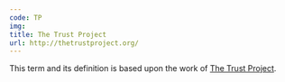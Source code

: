 ```yaml
---
code: TP
img:
title: The Trust Project
url: http://thetrustproject.org/
---
```

This term and its definition is based upon the work of [The Trust Project](http://thetrustproject.org/).
